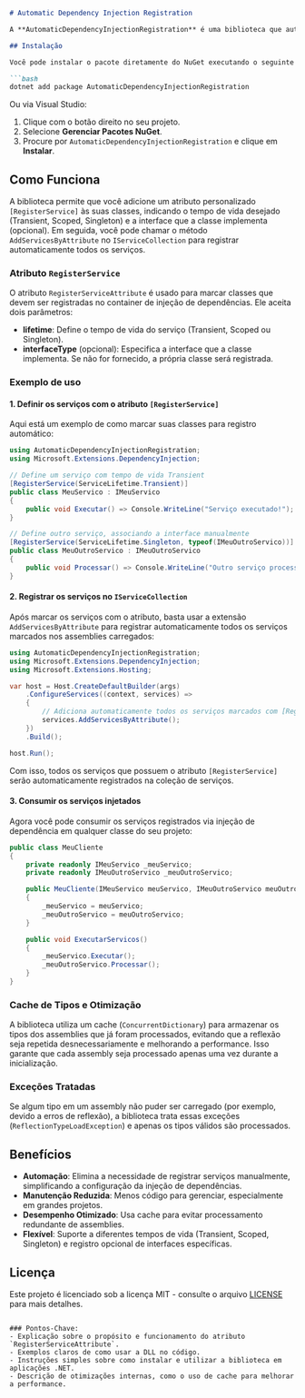 ```md
# Automatic Dependency Injection Registration

A **AutomaticDependencyInjectionRegistration** é uma biblioteca que automatiza o processo de registro de serviços na injeção de dependência em projetos .NET, utilizando atributos personalizados. Isso reduz a necessidade de registrar manualmente cada serviço no `IServiceCollection`, simplificando o processo e tornando o código mais limpo e fácil de manter.

## Instalação

Você pode instalar o pacote diretamente do NuGet executando o seguinte comando no terminal:

```bash
dotnet add package AutomaticDependencyInjectionRegistration
```

Ou via Visual Studio:

1. Clique com o botão direito no seu projeto.
2. Selecione **Gerenciar Pacotes NuGet**.
3. Procure por `AutomaticDependencyInjectionRegistration` e clique em **Instalar**.

## Como Funciona

A biblioteca permite que você adicione um atributo personalizado `[RegisterService]` às suas classes, indicando o tempo de vida desejado (Transient, Scoped, Singleton) e a interface que a classe implementa (opcional). Em seguida, você pode chamar o método `AddServicesByAttribute` no `IServiceCollection` para registrar automaticamente todos os serviços.

### Atributo `RegisterService`

O atributo `RegisterServiceAttribute` é usado para marcar classes que devem ser registradas no container de injeção de dependências. Ele aceita dois parâmetros:

- **lifetime**: Define o tempo de vida do serviço (Transient, Scoped ou Singleton).
- **interfaceType** (opcional): Especifica a interface que a classe implementa. Se não for fornecido, a própria classe será registrada.

### Exemplo de uso

#### 1. Definir os serviços com o atributo `[RegisterService]`

Aqui está um exemplo de como marcar suas classes para registro automático:

```csharp
using AutomaticDependencyInjectionRegistration;
using Microsoft.Extensions.DependencyInjection;

// Define um serviço com tempo de vida Transient
[RegisterService(ServiceLifetime.Transient)]
public class MeuServico : IMeuServico
{
    public void Executar() => Console.WriteLine("Serviço executado!");
}

// Define outro serviço, associando a interface manualmente
[RegisterService(ServiceLifetime.Singleton, typeof(IMeuOutroServico))]
public class MeuOutroServico : IMeuOutroServico
{
    public void Processar() => Console.WriteLine("Outro serviço processado!");
}
```

#### 2. Registrar os serviços no `IServiceCollection`

Após marcar os serviços com o atributo, basta usar a extensão `AddServicesByAttribute` para registrar automaticamente todos os serviços marcados nos assemblies carregados:

```csharp
using AutomaticDependencyInjectionRegistration;
using Microsoft.Extensions.DependencyInjection;
using Microsoft.Extensions.Hosting;

var host = Host.CreateDefaultBuilder(args)
    .ConfigureServices((context, services) =>
    {
        // Adiciona automaticamente todos os serviços marcados com [RegisterService]
        services.AddServicesByAttribute();
    })
    .Build();

host.Run();
```

Com isso, todos os serviços que possuem o atributo `[RegisterService]` serão automaticamente registrados na coleção de serviços.

#### 3. Consumir os serviços injetados

Agora você pode consumir os serviços registrados via injeção de dependência em qualquer classe do seu projeto:

```csharp
public class MeuCliente
{
    private readonly IMeuServico _meuServico;
    private readonly IMeuOutroServico _meuOutroServico;

    public MeuCliente(IMeuServico meuServico, IMeuOutroServico meuOutroServico)
    {
        _meuServico = meuServico;
        _meuOutroServico = meuOutroServico;
    }

    public void ExecutarServicos()
    {
        _meuServico.Executar();
        _meuOutroServico.Processar();
    }
}
```

### Cache de Tipos e Otimização

A biblioteca utiliza um cache (`ConcurrentDictionary`) para armazenar os tipos dos assemblies que já foram processados, evitando que a reflexão seja repetida desnecessariamente e melhorando a performance. Isso garante que cada assembly seja processado apenas uma vez durante a inicialização.

### Exceções Tratadas

Se algum tipo em um assembly não puder ser carregado (por exemplo, devido a erros de reflexão), a biblioteca trata essas exceções (`ReflectionTypeLoadException`) e apenas os tipos válidos são processados.

## Benefícios

- **Automação**: Elimina a necessidade de registrar serviços manualmente, simplificando a configuração da injeção de dependências.
- **Manutenção Reduzida**: Menos código para gerenciar, especialmente em grandes projetos.
- **Desempenho Otimizado**: Usa cache para evitar processamento redundante de assemblies.
- **Flexível**: Suporte a diferentes tempos de vida (Transient, Scoped, Singleton) e registro opcional de interfaces específicas.


## Licença

Este projeto é licenciado sob a licença MIT - consulte o arquivo [LICENSE](LICENSE) para mais detalhes.
```

### Pontos-Chave:
- Explicação sobre o propósito e funcionamento do atributo `RegisterServiceAttribute`.
- Exemplos claros de como usar a DLL no código.
- Instruções simples sobre como instalar e utilizar a biblioteca em aplicações .NET.
- Descrição de otimizações internas, como o uso de cache para melhorar a performance.
